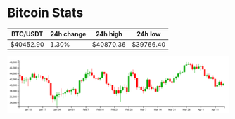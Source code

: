 # Bitcoin Stats

BTC/USDT|24h change|24h high|24h low|
|---|---|---|---|
|$40452.90|1.30%|$40870.36|$39766.40|

<img src="./chart.svg">
